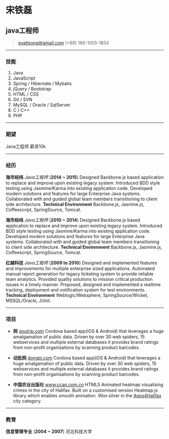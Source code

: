 # 宋铁磊
## java工程师

> [evatlsong@gmail.com](mailto:evatlsong@gmail.com)
> (+86) 186-1055-1854

------

### 技能

1. Java
1. JavaScript
1. Spring / Hibernate / Mybatis
1. jQuery / Bootstrap
1. HTML / CSS
1. Git / SVN
1. MySQL / Oracle / SqlServer 
1. C / C++
1. PHP

------

### 期望 

Java工程师 薪资10k

------

### 经历

**海市经纬** *Java工程师* (__2014 ~ 2015__)
	Designed Backbone.js based application to replace and improve upon existing legacy system.
	Introduced BDD style testing using Jasmine/Karma into existing application code.
	Developed modern solutions and features for large Enterprise Java systems.
	Collaborated with and guided global team members transitioning to client side architecture.
	**Technical Environment** Backbone.js, Jasmine.js, Coffeescript, SpringSource, Tomcat.

**海市经纬** *Java工程师* (__2010 ~ 2014__)
	Designed Backbone.js based application to replace and improve upon existing legacy system.
	Introduced BDD style testing using Jasmine/Karma into existing application code.
	Developed modern solutions and features for large Enterprise Java systems.
	Collaborated with and guided global team members transitioning to client side architecture.
	**Technical Environment** Backbone.js, Jasmine.js, Coffeescript, SpringSource, Tomcat.

**红越科技** *Java工程师* (__2009 to 2010__)
	Designed and implemented features and improvements for multiple enterprise sized applications.
	Automated manual report generation for legacy ticketing system to provide reliable team analytics.
	Provided quality solutions to mission critical production issues in a timely manner.
	Proposed, designed and implemented a realtime tracking, deployment and notification system for test environments.
	**Technical Environment** Weblogic/Websphere, SpringSource/Wicket, MSSQL/Oracle, JUnit.

------

### 项目

* **网**
	<a href=http://www.goutrip.com class=not-printed>goutrip.com</a>
	Cordova based app(iOS & Android) that leverages a huge amalgamation of public data. Driven by over 30 web spiders, 15 webservices and multiple external databases it provides brand ratings from non-profit organisations by scanning product barcodes.

* **动批网**
	<a href=http://www.dongpi.com class=not-printed>dongpi.com</a>
	Cordova based app(iOS & Android) that leverages a huge amalgamation of public data. Driven by over 30 web spiders, 15 webservices and multiple external databases it provides brand ratings from non-profit organisations by scanning product barcodes.

* **中国农业出版社**
	<a href=http://www.ccap.com.cn class=not-printed>www.ccap.com.cn</a>
	HTML5 Animated heatmap visualising crimes in the city of Halifax. Built on a customised version Heatmap.js library which enables smooth animation. Won silver in the [Apps4Halifax](http://apps4halifax.ca/) city category.

------

### 教育

**信息管理专业** (__2004 ~ 2007__)
	河北科技大学 
